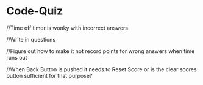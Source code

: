 # Code-Quiz

//Time off timer is wonky with incorrect answers

//Write in questions

//Figure out how to make it not record points for wrong answers when time runs out

//When Back Button is pushed it needs to Reset Score or is the clear scores button sufficient for that purpose?